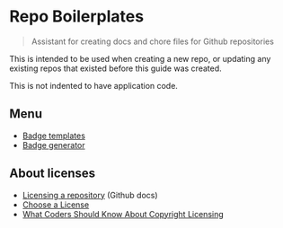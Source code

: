# Repo Boilerplates
> Assistant for creating docs and chore files for Github repositories

This is intended to be used when creating a new repo, or updating any existing repos that existed before this guide was created.

This is not indented to have application code.

## Menu

- [Badge templates](https://michaelcurrin.github.io/repo-boilerplates/badges.html)
- [Badge generator](https://michaelcurrin.github.io/repo-boilerplates/badge_generator.html)

## About licenses

- [Licensing a repository](https://help.github.com/en/github/creating-cloning-and-archiving-repositories/licensing-a-repository) (Github docs)
- [Choose a License](https://choosealicense.com/)
- [What Coders Should Know About Copyright Licensing](https://www.fastcompany.com/3014553/what-coders-should-know-about-copyright-licensing)
